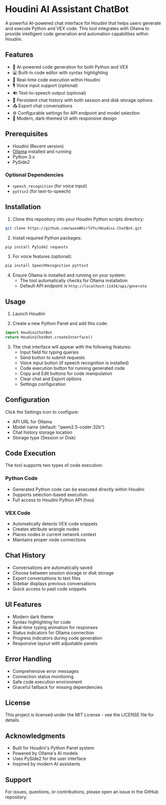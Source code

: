 # Houdini AI Assistant ChatBot

A powerful AI-powered chat interface for Houdini that helps users generate and execute Python and VEX code. This tool integrates with Ollama to provide intelligent code generation and automation capabilities within Houdini.

## Features

- 🤖 AI-powered code generation for both Python and VEX
- 💻 Built-in code editor with syntax highlighting
- 🔄 Real-time code execution within Houdini
- 🎙️ Voice input support (optional)
- 🔊 Text-to-speech output (optional)
- 💾 Persistent chat history with both session and disk storage options
- 📤 Export chat conversations
- ⚙️ Configurable settings for API endpoint and model selection
- 🎨 Modern, dark-themed UI with responsive design

## Prerequisites

- Houdini (Recent version)
- [Ollama](https://ollama.ai/) installed and running
- Python 3.x
- PySide2

### Optional Dependencies
- `speech_recognition` (for voice input)
- `pyttsx3` (for text-to-speech)

## Installation

1. Clone this repository into your Houdini Python scripts directory:
```bash
git clone https://github.com/waveWhirlVfx/Houdini-ChatBot.git
```

2. Install required Python packages:
```bash
pip install PySide2 requests
```

3. For voice features (optional):
```bash
pip install SpeechRecognition pyttsx3
```

4. Ensure Ollama is installed and running on your system:
   - The tool automatically checks for Ollama installation
   - Default API endpoint is `http://localhost:11434/api/generate`

## Usage

1. Launch Houdini

2. Create a new Python Panel and add this code:
```python
import HoudiniChatBot
return HoudiniChatBot.createInterface()
```

3. The chat interface will appear with the following features:
   - Input field for typing queries
   - Send button to submit requests
   - Voice input button (if speech recognition is installed)
   - Code execution button for running generated code
   - Copy and Edit buttons for code manipulation
   - Clear chat and Export options
   - Settings configuration

## Configuration

Click the Settings icon to configure:
- API URL for Ollama
- Model name (default: "qwen2.5-coder:32b")
- Chat history storage location
- Storage type (Session or Disk)

## Code Execution

The tool supports two types of code execution:

### Python Code
- Generated Python code can be executed directly within Houdini
- Supports selection-based execution
- Full access to Houdini Python API (hou)

### VEX Code
- Automatically detects VEX code snippets
- Creates attribute wrangle nodes
- Places nodes in current network context
- Maintains proper node connections

## Chat History

- Conversations are automatically saved
- Choose between session storage or disk storage
- Export conversations to text files
- Sidebar displays previous conversations
- Quick access to past code snippets

## UI Features

- Modern dark theme
- Syntax highlighting for code
- Real-time typing animation for responses
- Status indicators for Ollama connection
- Progress indicators during code generation
- Responsive layout with adjustable panels

## Error Handling

- Comprehensive error messages
- Connection status monitoring
- Safe code execution environment
- Graceful fallback for missing dependencies

## License

This project is licensed under the MIT License - see the LICENSE file for details.

## Acknowledgments

- Built for Houdini's Python Panel system
- Powered by Ollama's AI models
- Uses PySide2 for the user interface
- Inspired by modern AI assistants

## Support

For issues, questions, or contributions, please open an issue in the GitHub repository.
